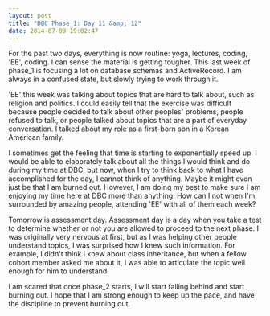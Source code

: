 ```yaml
---
layout: post
title: "DBC Phase_1: Day 11 &amp; 12"
date: 2014-07-09 19:02:47
---
```


For the past two days, everything is now routine: yoga, lectures, coding, 'EE', coding. I can sense the material is getting tougher. This last week of phase_1 is focusing a lot on database schemas and ActiveRecord. I am always in a confused state, but slowly trying to work through it.

'EE' this week was talking about topics that are hard to talk about, such as religion and politics. I could easily tell that the exercise was difficult because people decided to talk about other peoples' problems, people refused to talk, or people talked about topics that are a part of everyday conversation. I talked about my role as a first-born son in a Korean American family.

I sometimes get the feeling that time is starting to exponentially speed up. I would be able to elaborately talk about all the things I would think and do during my time at DBC, but now, when I try to think back to what I have accomplished for the day, I cannot think of anything. Maybe it might even just be that I am burned out. However, I am doing my best to make sure I am enjoying my time here at DBC more than anything. How can I not when I'm surrounded by amazing people, attending 'EE' with all of them each week?

Tomorrow is assessment day. Assessment day is a day when you take a test to determine whether or not you are allowed to proceed to the next phase. I was originally very nervous at first, but as I was helping other people understand topics, I was surprised how I knew such information. For example, I didn't think I knew about class inheritance, but when a fellow cohort member asked me about it, I was able to articulate the topic well enough for him to understand.

I am scared that once phase_2 starts, I will start falling behind and start burning out. I hope that I am strong enough to keep up the pace, and have the discipline to prevent burning out.